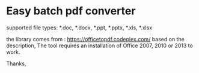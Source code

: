 # Easy batch pdf converter
supported file types: *.doc, *.docx, *.ppt, *.pptx, *.xls, *.xlsx

the library comes from : https://officetopdf.codeplex.com/
based on the description, The tool requires an installation of Office 2007, 2010 or 2013 to work.

Thanks,